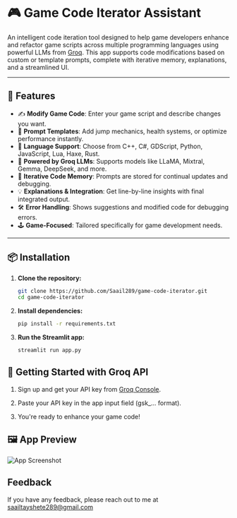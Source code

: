 # 🎮 Game Code Iterator Assistant

An intelligent code iteration tool designed to help game developers enhance and refactor game scripts across multiple programming languages using powerful LLMs from [Groq](https://console.groq.com/). This app supports code modifications based on custom or template prompts, complete with iterative memory, explanations, and a streamlined UI.

---

## 🚀 Features

- ✍️ **Modify Game Code**: Enter your game script and describe changes you want.
- 🧠 **Prompt Templates**: Add jump mechanics, health systems, or optimize performance instantly.
- 🧩 **Language Support**: Choose from C++, C#, GDScript, Python, JavaScript, Lua, Haxe, Rust.
- 🤖 **Powered by Groq LLMs**: Supports models like LLaMA, Mixtral, Gemma, DeepSeek, and more.
- 🔁 **Iterative Code Memory**: Prompts are stored for continual updates and debugging.
- 💡 **Explanations & Integration**: Get line-by-line insights with final integrated output.
- 🛠️ **Error Handling**: Shows suggestions and modified code for debugging errors.
- 🕹️ **Game-Focused**: Tailored specifically for game development needs.

---



## 📦 Installation

1. **Clone the repository:**
   ```bash
   git clone https://github.com/Saail289/game-code-iterator.git
   cd game-code-iterator

2. **Install dependencies:**
   ```bash
   pip install -r requirements.txt

3. **Run the Streamlit app:**
   ```bash
   streamlit run app.py

## 🔐 Getting Started with Groq API

1. Sign up and get your API key from [Groq Console](https://console.groq.com/).

2. Paste your API key in the app input field (gsk_... format).

3. You're ready to enhance your game code!



## 🖼️ App Preview

![App Screenshot](assets/screenshot.png)


## Feedback

If you have any feedback, please reach out to me at saailtayshete289@gmail.com 

